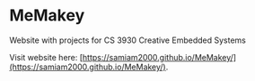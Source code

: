 # MeMakey
Website with projects for CS 3930 Creative Embedded Systems

Visit website here: [https://samiam2000.github.io/MeMakey/](https://samiam2000.github.io/MeMakey/).
